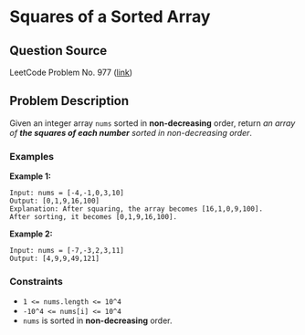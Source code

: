 # Squares of a Sorted Array

## Question Source

LeetCode Problem No. 977 ([link](https://leetcode.com/problems/squares-of-a-sorted-array/))

## Problem Description

Given an integer array `nums` sorted in **non-decreasing** order, return *an array of **the squares of each number** sorted in non-decreasing order*.

### Examples

**Example 1:**
```ignorelang
Input: nums = [-4,-1,0,3,10]
Output: [0,1,9,16,100]
Explanation: After squaring, the array becomes [16,1,0,9,100].
After sorting, it becomes [0,1,9,16,100].
```

**Example 2:**
```ignorelang
Input: nums = [-7,-3,2,3,11]
Output: [4,9,9,49,121]
```

### Constraints

- `1 <= nums.length <= 10^4`
- `-10^4 <= nums[i] <= 10^4`
- `nums` is sorted in **non-decreasing** order.
